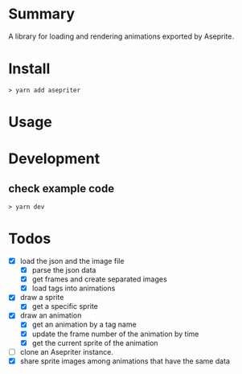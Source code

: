 # Summary

A library for loading and rendering animations exported by Aseprite.

# Install

```shell
> yarn add asepriter
```

# Usage

# Development

## check example code

```shell
> yarn dev
```

# Todos

* [x] load the json and the image file
	* [x] parse the json data
	* [x] get frames and create separated images
	* [x] load tags into animations
* [x] draw a sprite
	* [x] get a specific sprite
* [x] draw an animation
	* [x] get an animation by a tag name
	* [x] update the frame number of the animation by time
	* [x] get the current sprite of the animation
* [ ] clone an Asepriter instance.
* [x] share sprite images among animations that have the same data
